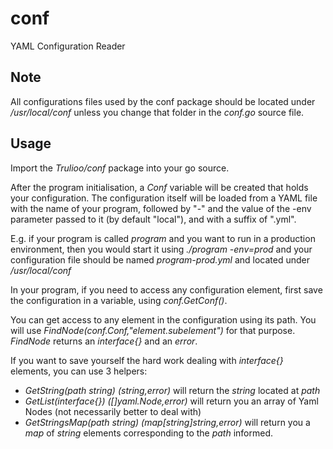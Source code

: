 conf
====

YAML Configuration Reader

Note
----

All configurations files used by the conf package should be located under _/usr/local/conf_ unless you change that folder in the _conf.go_ source file.

Usage
-----

Import the _Trulioo/conf_ package into your go source.

After the program initialisation, a _Conf_ variable will be created that holds your configuration. The configuration itself will be loaded from a YAML file with the name of your program, followed by "-" and the value of the -env parameter passed to it (by default "local"), and with a suffix of ".yml".

E.g. if your program is called _program_ and you want to run in a production environment, then you would start it using _./program -env=prod_ and your configuration file should be named _program-prod.yml_ and located under _/usr/local/conf_

In your program, if you need to access any configuration element, first save the configuration in a variable, using _conf.GetConf()_.

You can get access to any element in the configuration using its path. You will use _FindNode(conf.Conf,"element.subelement")_ for that purpose. _FindNode_ returns an _interface{}_ and an _error_.

If you want to save yourself the hard work dealing with _interface{}_ elements, you can use 3 helpers:
- _GetString(path string) (string,error)_ will return the _string_ located at _path_
- _GetList(interface{}) ([]yaml.Node,error)_ will return you an array of Yaml Nodes (not necessarily better to deal with)
- _GetStringsMap(path string) (map[string]string,error)_ will return you a _map_ of _string_ elements corresponding to the _path_ informed.


